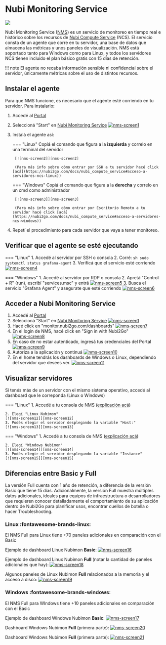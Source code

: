 # Nubi Monitoring Service
![](https://www.nubi2go.com/static/25ca25d9144991474734558c02f8453b/4ecad/bar-graphics.webp)

  [nms-screen1]: assets/nms-screen1.png
  [nms-screen2]: assets/nms-screen2.png
  [nms-screen3]: assets/nms-screen3.png
  [nms-screen4]: assets/nms-screen4.png
  [nms-screen5]: assets/nms-screen5.png
  [nms-screen6]: assets/nms-screen6.png
  [nms-screen7]: assets/nms-screen7.png
  [nms-screen8]: assets/nms-screen8.png
  [nms-screen9]: assets/nms-screen9.png
  [nms-screen10]: assets/nms-screen10.png
  [nms-screen11]: assets/nms-screen11.png
  [nms-screen12]: assets/nms-screen12.png
  [nms-screen13]: assets/nms-screen13.png
  [nms-screen14]: assets/nms-screen14.png
  [nms-screen15]: assets/nms-screen15.png
  [nms-screen16]: assets/nms-screen16.png
  [nms-screen17]: assets/nms-screen17.png
  [nms-screen18]: assets/nms-screen18.png
  [nms-screen19]: assets/nms-screen19.png
  [nms-screen20]: assets/nms-screen20.png
  [nms-screen21]: assets/nms-screen21.png
  

Nubi Monitoring Service ([NMS](https://www.nubi2go.com/services/nubi_monitoring_service)) es un servicio de monitoreo en tiempo real e histórico sobre los recursos de [Nubi Compute Service](https://nubi2go.com/docs/nubi_compute_service) (NCS). 
El servicio consta de un agente que corre en tu servidor, una base de datos que almacena las métricas y unos paneles de visualización. 
NMS está soportado tanto para Windows como para Linux, y todos los servidores NCS tienen incluído el plan básico gratis con 15 días de retención.

!!! note
	El agente no recaba información sensible ni confidencial sobre el servidor, únicamente métricas sobre el uso de distintos recursos. 

## Instalar el agente
Para que NMS funcione, es necesario que el agente esté corriendo en tu servidor. Para instalarlo:

1. Accedé al [Portal](https://portal.nubi2go.com)

2. Seleccioná "Start" en [Nubi Monitoring Service](https://portal.nubi2go.com/nubi-monitoring-service.php)
[![nms-screen1]][nms-screen1]


3. Instalá el agente así:

	=== "Linux"
		Copiá el comando que figura a la **izquierda** y correlo en una terminal del servidor 
		
		[![nms-screen2]][nms-screen2]

		(Para más info sobre cómo entrar por SSH a tu servidor hacé click [acá](https://nubi2go.com/docs/nubi_compute_service#acceso-a-servidores-ncs-linux))
	
	=== "Windows"
		Copiá el comando que figura a la **derecha** y correlo en un cmd como administrador 
		
		[![nms-screen3]][nms-screen3]

		(Para más info sobre cómo entrar por Escritorio Remoto a tu servidor hacé click [acá](https://nubi2go.com/docs/nubi_compute_service#acceso-a-servidores-ncs-windows))


4. Repetí el procedimiento para cada servidor que vaya a tener monitoreo. 

## Verificar que el agente se esté ejecutando
=== "Linux"
	1. Accedé al servidor por SSH o consola
	2. Corré:
	``` sh
	sudo systemctl status grafana-agent
	```
	3. Verificá que el servicio esté corriendo
	[![nms-screen4]][nms-screen4]

=== "Windows"
	1. Accedé al servidor por RDP o consola
	2. Apretá "Control + R" (run), escribí "services.msc" y entrá
	[![nms-screen5]][nms-screen5]
	3. Busca el servicio "Grafana Agent" y asegurate que esté corriendo
	[![nms-screen6]][nms-screen6]


## Acceder a Nubi Monitoring Service
1. Accedé al [Portal](https://portal.nubi2go.com)
2. Seleccioná "Start" en [Nubi Monitoring Service](https://portal.nubi2go.com/nubi-monitoring-service.php)
[![nms-screen1]][nms-screen1]
3. Hacé click en "monitor.nubi2go.com/dashboards" 
[![nms-screen7]][nms-screen7]
4. En el login de NMS, hacé click en "Sign in with Nubi2Go"
[![nms-screen8]][nms-screen8]
5. En caso de no estar autenticado, ingresá tus credenciales del Portal
[![nms-screen9]][nms-screen9]
6. Autoriza a la aplicación y continuá
[![nms-screen10]][nms-screen10]
7. En el home tendrás los dashboards de Windows o Linux, dependiendo del servidor que desees ver. 
[![nms-screen11]][nms-screen11]

## Visualizar servidores

Si tenés más de un servidor con el mismo sistema operativo, accedé al dashboard que le correponda (Linux o Windows) 

=== "Linux"
	1. Accedé a tu consola de NMS ([explicación acá](#acceder-a-nubi-monitoring-service))
	
	2. Elegí "Linux Nubimon"	
	[![nms-screen12]][nms-screen12]
	3. Podés elegir el servidor desplegando la variable "Host:" 
	[![nms-screen13]][nms-screen13]
=== "Windows"
	1. Accedé a tu consola de NMS ([explicación acá](#acceder-a-nubi-monitoring-service))
	
	2. Elegí "Windows Nubimon"
	[![nms-screen14]][nms-screen14]
	3. Podés elegir el servidor desplegando la variable "Instance"
	[![nms-screen15]][nms-screen15]
	
## Diferencias entre Basic y Full

La versión Full cuenta con 1 año de retención, a diferencia de la versión Basic que tiene 15 días. Adicionalmente, la versión Full muestra múltiples datos adicionales, ideales para equipos de infraestructura o desarrolladores que requieren conocer detalladamente el comportamiento de su aplicación dentro de Nubi2Go para planificar usos, encontrar cuellos de botella o hacer Troubleshooting.

### Linux :fontawesome-brands-linux:

El NMS Full para Linux tiene +70 paneles adicionales en comparación con el Basic

Ejemplo de dashboard Linux Nubimon **Basic**:
[![nms-screen16]][nms-screen16]

Ejemplo de dashboard Linux Nubimon **Full** (notar la cantidad de paneles adicionales que hay):
[![nms-screen18]][nms-screen18]

Algunos paneles de Linux Nubimon **Full** relacionados a la memoria y el acceso a disco:
[![nms-screen19]][nms-screen19]

### Windows :fontawesome-brands-windows:

El NMS Full para WIndows tiene +10 paneles adicionales en comparación con el Basic

Ejemplo de dashboard Windows Nubimon **Basic**: 
[![nms-screen17]][nms-screen17]

Dashboard Windows Nubimon **Full** (primera parte):
[![nms-screen20]][nms-screen20]

Dashboard Windows Nubimon **Full** (primera parte):
[![nms-screen21]][nms-screen21]


